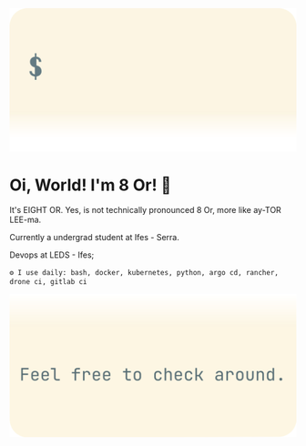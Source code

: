 ![alt text](top.svg)
# Oi, World! I'm 8 Or! 👋

It's EIGHT OR. Yes, is not technically pronounced 8 Or, more like ay-TOR LEE-ma. 

Currently a undergrad student at Ifes - Serra.

Devops at LEDS - Ifes;

    ⚙️ I use daily: bash, docker, kubernetes, python, argo cd, rancher, drone ci, gitlab ci


![alt text](bottom.svg)